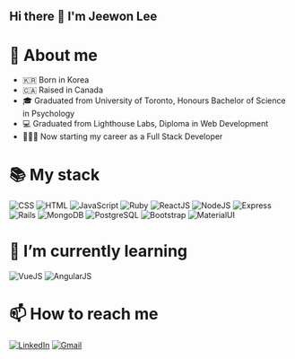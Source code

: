 ## Hi there 👋 I'm Jeewon Lee

<!--
**jjwlee94/jjwlee94** is a ✨ _special_ ✨ repository because its `README.md` (this file) appears on your GitHub profile.

Here are some ideas to get you started:

- 🔭 I’m currently working on ...
- 👯 I’m looking to collaborate on ...
- 🤔 I’m looking for help with ...
- 💬 Ask me about ...
-  Pronouns: ...
- ⚡ Fun fact: ...
-->

# 🌟 About me

- 🇰🇷 Born in Korea
- 🇨🇦 Raised in Canada
- 🎓 Graduated from University of Toronto, Honours Bachelor of Science in Psychology
- 💻 Graduated from Lighthouse Labs, Diploma in Web Development
- 👩🏻‍💻 Now starting my career as a Full Stack Developer

# 📚 My stack

<p>
  <img alt="CSS" src="https://img.shields.io/badge/CSS%20-%231572B6.svg?logo=css3&logoColor=white">
  <img alt="HTML" src="https://img.shields.io/badge/HTML%20-%23E34F26.svg?logo=html5&logoColor=white">
  <img alt="JavaScript" src="https://img.shields.io/badge/JavaScript%20-%23F7DF1E.svg?logo=javascript&logoColor=black">
  <img alt="Ruby" src="https://img.shields.io/badge/Ruby%20-darkred.svg?logo=ruby&logoColor=white">
  <img alt="ReactJS" src="https://img.shields.io/badge/React.js%20-%2320232a.svg?logo=react&logoColor=%2361DAFB">
  <img alt="NodeJS" src="https://img.shields.io/badge/Node.js%20-%2343853D.svg?logo=node.js&logoColor=white">
  <img alt="Express" src="https://img.shields.io/badge/Express%20-grey.svg?logo=express&logoColor=white">
  <img alt="Rails" src="https://img.shields.io/badge/Rails%20-red.svg?logo=rubyonrails&logoColor=white">
  <img alt="MongoDB" src="https://img.shields.io/badge/MongoDB%20-green.svg?logo=mongodb&logoColor=white">
  <img alt="PostgreSQL" src="https://img.shields.io/badge/PostgreSQL%20-%23025E8C.svg?logo=postgresql&logoColor=white">
  <img alt="Bootstrap" src="https://img.shields.io/badge/Bootstrap%20-purple.svg?logo=bootstrap&logoColor=white">
  <img alt="MaterialUI" src="https://img.shields.io/badge/Material UI%20-blue.svg?logo=mui&logoColor=white">
</p>

# 🌱 I’m currently learning

<p>
  <img alt="VueJS" src="https://img.shields.io/badge/Vue.js%20-%2343853D.svg?logo=vue.js&logoColor=white">
  <img alt="AngularJS" src="https://img.shields.io/badge/Angular.js%20-darkred.svg?logo=angular&logoColor=white">
</p>

# 📫 How to reach me

<a href="https://www.linkedin.com/in/jeewon-lee-dev"><img src="https://img.icons8.com/bubbles/50/000000/linkedin.png" alt="LinkedIn"/></a>
<a href="mailto:jeewon.jlee@gmail.com"><img src="https://img.icons8.com/bubbles/50/000000/gmail.png" alt="Gmail"/></a>
